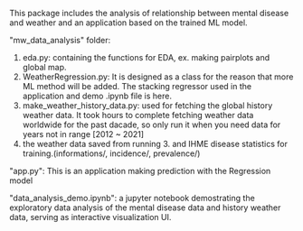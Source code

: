 This package includes 
the analysis of relationship between mental disease and weather 
and an application based on the trained ML model.

"mw_data_analysis" folder:
1. eda.py: containing the functions for EDA, ex. making pairplots and global map.
2. WeatherRegression.py: It is designed as a class for the reason that more ML method will be added. The stacking regressor used in the application and demo .ipynb file is here.
3. make_weather_history_data.py: used for fetching the global history weather data. It took hours to complete fetching weather data worldwide for the past dacade, so only run it when you need data for years not in range [2012 ~ 2021]
4. the weather data saved from running 3. and IHME disease statistics for training.(informations/, incidence/, prevalence/)

"app.py": This is an application making prediction with the Regression model 

"data_analysis_demo.ipynb": a jupyter notebook demostrating the exploratory data analysis of the mental disease data and history weather data, serving as interactive visualization UI.